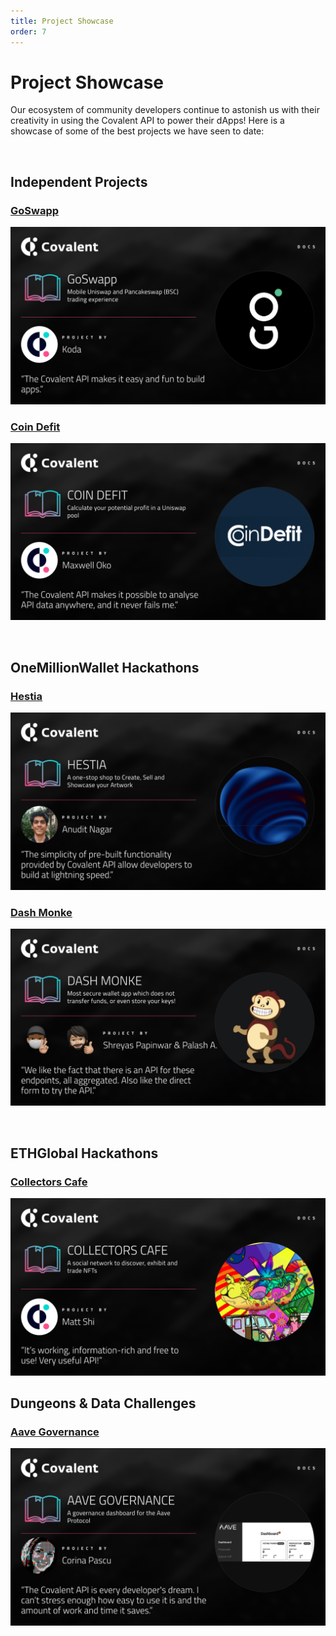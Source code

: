 ```yaml
---
title: Project Showcase
order: 7
---
```


# Project Showcase
Our ecosystem of community developers continue to astonish us with their creativity in using the Covalent API to power their dApps! Here is a showcase of some of the best projects we have seen to date:

&nbsp;
## Independent Projects

### [GoSwapp](/project-showcase/goswapp)
![GoSwapp](../images/project-showcase/goswapp-banner.png)

### [Coin Defit](/project-showcase/coindefit)
![Coin Defit](../images/project-showcase/coindefit-banner.png)

&nbsp;
## OneMillionWallet Hackathons

### [Hestia](/project-showcase/hestia)
![Hestia](../images/project-showcase/hestia-banner.png)

### [Dash Monke](/project-showcase/dash-monke)
![Dash Monke](../images/project-showcase/dashmonke-banner.png)

&nbsp;
## ETHGlobal Hackathons

### [Collectors Cafe](/project-showcase/collectors-cafe)
![Collectors Cafe](../images/project-showcase/collectors-cafe-banner.png)


## Dungeons & Data Challenges

### [Aave Governance](/project-showcase/aave-governance)
![Aave Governance](../images/project-showcase/aave-governance-banner.png)

